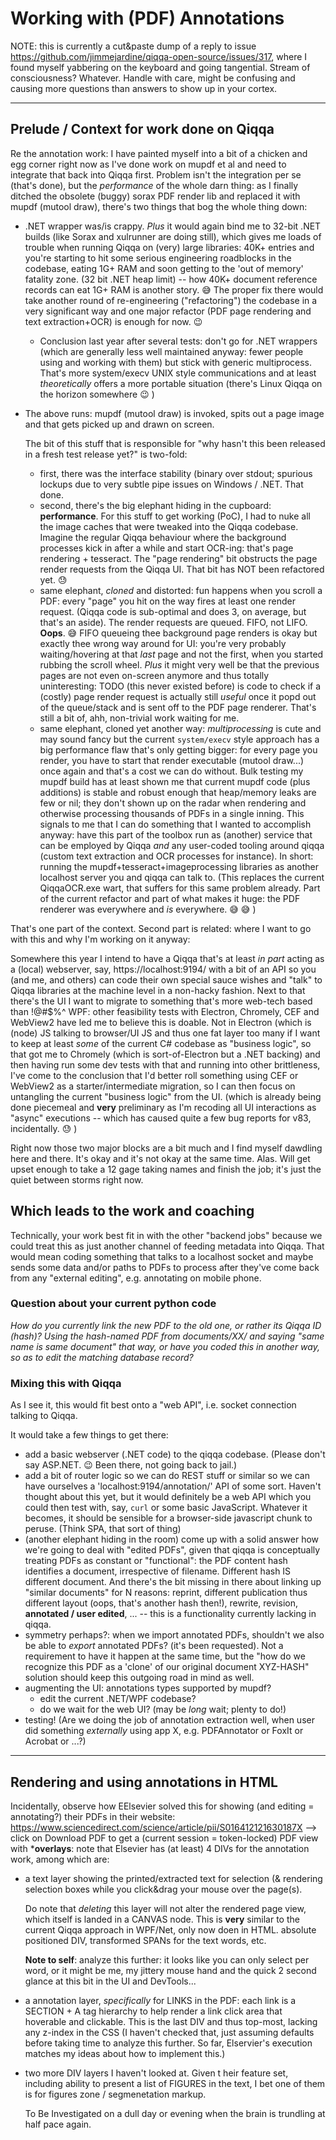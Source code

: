 
# Working with (PDF) Annotations

NOTE: this is currently a cut&paste dump of a reply to issue https://github.com/jimmejardine/qiqqa-open-source/issues/317, where I found myself yabbering on the keyboard and going tangential. Stream of consciousness? Whatever. Handle with care, might be confusing and causing more questions than answers to show up in your cortex.

---


## Prelude / Context for work done on Qiqqa

Re the annotation work: I have painted myself into a bit of a chicken and egg corner right now as I've done work on mupdf et al and need to integrate that back into Qiqqa first. Problem isn't the integration per se (that's done), but the *performance* of the whole darn thing: as I finally ditched the obsolete (buggy) sorax PDF render lib and replaced it with mupdf (mutool draw), there's two things that bog the whole thing down:

- .NET wrapper was/is crappy. *Plus* it would again bind me to 32-bit .NET builds (like Sorax and xulrunner are doing still), which gives me loads of trouble when running Qiqqa on (very) large libraries: 40K+ entries and you're starting to hit some serious engineering roadblocks in the codebase, eating 1G+ RAM and soon getting to the 'out of memory' fatality zone. (32 bit .NET heap limit) -- how 40K+ document reference records can eat 1G+ RAM is another story. 😅  The proper fix there would take another round of re-engineering ("refactoring") the codebase in a very significant way and one major refactor (PDF page rendering and text extraction+OCR) is enough for now. 😉 
  - Conclusion last year after several tests: don't go for .NET wrappers (which are generally less well maintained anyway: fewer people using and working with them) but stick with generic multiprocess. That's more system/execv UNIX style communications and at least *theoretically* offers a more portable situation (there's Linux Qiqqa on the horizon somewhere 😉 )
- The above runs: mupdf (mutool draw) is invoked, spits out a page image and that gets picked up and drawn on screen.
  
   The bit of this stuff that is responsible for "why hasn't this been released in a fresh test release yet?" is two-fold:
   - first, there was the interface stability (binary over stdout; spurious lockups due to very subtle pipe issues on Windows / .NET. That done.
   - second, there's the big elephant hiding in the cupboard: **performance**. For this stuff to get working (PoC), I had to nuke all the image caches that were tweaked into the Qiqqa codebase. Imagine the regular Qiqqa behaviour where the background processes kick in after a while and start OCR-ing: that's page rendering + tesseract. The "page rendering" bit obstructs the page render requests from the Qiqqa UI. That bit has NOT been refactored yet. 😓 
   - same elephant, *cloned* and distorted: fun happens when you scroll a PDF: every "page" you hit on the way fires at least one render request. (Qiqqa code is sub-optimal and does 3, on average, but that's an aside). The render requests are queued. FIFO, not LIFO. **Oops**. 😅  FIFO queueing thee background page renders is okay but exactly thee wrong way around for UI: you're very probably waiting/hovering at that *last* page and not the first, when you started rubbing the scroll wheel. *Plus* it might very well be that the previous pages are not even on-screen anymore and thus totally uninteresting: TODO (this never existed before) is code to check if a (costly) page render request is actually still *useful* once it popd out of the queue/stack and is sent off to the PDF page renderer. That's still a bit of, ahh, non-trivial work waiting for me. 
   - same elephant, cloned yet another way: *multiprocessing* is cute and may sound fancy but the current `system/execv` style approach has a big performance flaw that's only getting bigger: for every page you render, you have to start that render executable (mutool draw...) once again and that's a cost we can do without.
      Bulk testing my mupdf build has at least shown me that current mupdf code (plus additions) is stable and robust enough that heap/memory leaks are few or nil; they don't shown up on the radar when rendering and otherwise processing thousands of PDFs in a single inning. This signals to me that I can do something that I wanted to accomplish anyway: have this part of the toolbox run as (another) service that can be employed by Qiqqa *and* any user-coded tooling around qiqqa (custom text extraction and OCR processes for instance). In short: running the mupdf+tesseract+imageprocessing libraries as another localhost server you and qiqqa can talk to. (This replaces the current QiqqaOCR.exe wart, that suffers for this same problem already. Part of the current refactor and part of what makes it huge: the PDF renderer was everywhere and *is* everywhere. 😅 😅 )

That's one part of the context. Second part is related: where I want to go with this and why I'm working on it anyway:

Somewhere this year I intend to have a Qiqqa that's at least *in part* acting as a (local) webserver, say, https://localhost:9194/ with a bit of an API so you (and me, and others) can code their own special sauce wishes and "talk" to Qiqqa libraries at the machine level in a non-hacky fashion.
Next to that there's the UI I want to migrate to something that's more web-tech based than !@#$%^ WPF: other feasibility tests with Electron, Chromely, CEF and WebView2 have led me to believe this is doable. Not in Electron (which is (node) JS talking to browser/UI JS and thus one fat layer too many if I want to keep at least *some* of the current C# codebase as "business logic", so that got me to Chromely (which is sort-of-Electron but a .NET backing) and then having run some dev tests with that and running into other brittleness, I've come to the conclusion that I'd better roll something using CEF or WebView2 as a starter/intermediate migration, so I can then focus on untangling the current "business logic" from the UI. (which is already being done piecemeal and **very** preliminary as I'm recoding all UI interactions as "async" executions -- which has caused quite a few bug reports for v83, incidentally. 😓 )

Right now those two major blocks are a bit much and I find myself dawdling here and there. It's okay and it's not okay at the same time. Alas. Will get upset enough to take a 12 gage taking names and finish the job; it's just the quiet between storms right now.

## Which leads to the work and coaching

Technically, your work best fit in with the other "backend jobs" because we could treat this as just another channel of feeding metadata into Qiqqa. That would mean coding something that talks to a localhost socket and maybe sends some data and/or paths to PDFs to process after they've come back from any "external editing", e.g. annotating on mobile phone.

### Question about your current python code

*How do you currently link the new PDF to the old one, or rather its Qiqqa ID (hash)? Using the hash-named PDF from documents/XX/ and saying "same name is same document" that way, or have you coded this in another way, so as to edit the matching database record?*

### Mixing this with Qiqqa 

As I see it, this would fit best onto a "web API", i.e. socket connection talking to Qiqqa.

It would take a few things to get there:

- add a basic webserver (.NET code) to the qiqqa codebase. (Please don't say ASP.NET. 😉 Been there, not going back to jail.)
- add a bit of router logic so we can do REST stuff or similar so we can have ourselves a 'localhost:9194/annotation/' API of some sort. Haven't thought about this yet, but it would definitely be a web API which you could then test with, say, `curl` or some basic JavaScript. Whatever it becomes, it should be sensible for a browser-side javascript chunk to peruse. (Think SPA, that sort of thing)
- (another elephant hiding in the room) come up with a solid answer how we're going to deal with "edited PDFs", given that qiqqa is conceptually treating PDFs as constant or "functional": the PDF content hash identifies a document, irrespective of filename. Different hash IS different document. And there's the bit missing in there about linking up "similar documents" for N reasons: reprint, different publication thus different layout (oops, that's another hash then!), rewrite, revision, **annotated / user edited**, ... -- this is a functionality currently lacking in qiqqa.
- symmetry perhaps?: when we import annotated PDFs, shouldn't we also be able to *export* annotated PDFs? (it's been requested). Not a requirement to have it happen at the same time, but the "how do we recognize this PDF as a 'clone' of our original document XYZ-HASH" solution should keep this outgoing road in mind as well.
- augmenting the UI: annotations types supported by mupdf? 
  - edit the current .NET/WPF codebase?
  - do we wait for the web UI? (may be *long* wait; plenty to do!)
- testing! (Are we doing the job of annotation extraction well, when user did something *externally* using app X, e.g. PDFAnnotator or FoxIt or Acrobat or ...?)


----

## Rendering and using annotations in HTML

Incidentally, observe how EElsevier solved this for showing (and editing = annotating?) their PDFs in their website: https://www.sciencedirect.com/science/article/pii/S016412121630187X --> click on Download PDF to get a (current session = token-locked) PDF view with ***overlays**: note that Elsevier has (at least) 4 DIVs for the annotation work, among which are:

- a text layer showing the printed/extracted text for selection (& rendering selection boxes while you click&drag your mouse over the page(s).

  Do note that *deleting* this layer will not alter the rendered page view, which itself is landed in a CANVAS node. This is **very** similar to the current Qiqqa approach in WPF/Net, only now doen in HTML. absolute positioned DIV, transformed SPANs for the text words, etc.
  
  **Note to self**: analyze this further: it looks like you can only select per word, or it might be me, my jittery mouse hand and the quick 2 second glance at this bit in the UI and DevTools...
  
- a annotation layer, *specifically* for LINKS in the PDF: each link is a SECTION + A tag hierarchy to help render a link click area that hoverable and clickable. This is the last DIV and thus top-most, lacking any z-index in the CSS (I haven't checked that, just assuming defaults before taking time to analyze this further. So far, Elservier's execution matches my ideas about how to implement this.)

- two more DIV layers I haven't looked at. Given t heir feature set, including ability to present a list of FIGURES in the text, I bet one of them is for figures zone / segmenetation markup.

  To Be Investigated on a dull day or evening when the brain is trundling at half pace again.
  




